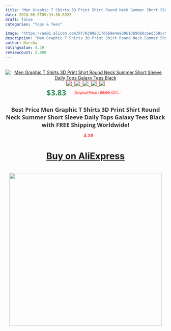 ```yaml
---
title: "Men Graphic T Shirts 3D Print Shirt Round Neck Summer Short Sleeve Daily Tops Galaxy Tees Black"
date: 2020-05-5T09:33:36.892Z
draft: false
categories: "Tops & Tees"

image: "https://ae01.alicdn.com/kf/H3998317d669e4a939613b90b0c6ed358x/Men-Graphic-T-Shirts-3D-Print-Shirt-Round-Neck-Summer-Short-Sleeve-Daily-Tops-Galaxy-Tees.jpg"
description: "Men Graphic T Shirts 3D Print Shirt Round Neck Summer Short Sleeve Daily Tops Galaxy Tees Black"
author: Marsha
ratingvalue: 4.39
reviewcount: 2.000
---
```

<br>
<div style="text-align: center;">
<a href="https://s.click.aliexpress.com/e/_A0t809" target="_blank" rel="nofollow noopener noreferrer"><img alt="Men Graphic T Shirts 3D Print Shirt Round Neck Summer Short Sleeve Daily Tops Galaxy Tees Black" class="magnifier-image" src="https://ae01.alicdn.com/kf/H3998317d669e4a939613b90b0c6ed358x/Men-Graphic-T-Shirts-3D-Print-Shirt-Round-Neck-Summer-Short-Sleeve-Daily-Tops-Galaxy-Tees.jpg_640x640.jpg">
<br>
<img style="border:1px solid salmon" src="https://ae01.alicdn.com/kf/H3998317d669e4a939613b90b0c6ed358x/Men-Graphic-T-Shirts-3D-Print-Shirt-Round-Neck-Summer-Short-Sleeve-Daily-Tops-Galaxy-Tees.jpg_120x120.jpg">&nbsp;&nbsp;<img style="border:1px solid salmon" src="https://ae01.alicdn.com/kf/H6843eac380ac4025b65d39ff19ef5cacK/Men-Graphic-T-Shirts-3D-Print-Shirt-Round-Neck-Summer-Short-Sleeve-Daily-Tops-Galaxy-Tees.jpg_120x120.jpg">&nbsp;&nbsp;<img style="border:1px solid salmon" src="_120x120.jpg">&nbsp;&nbsp;<img style="border:1px solid salmon" src="_120x120.jpg">&nbsp;&nbsp;<img style="border:1px solid salmon" src="_120x120.jpg"></a></div><br0>
<div style="text-align: center;"><span style="background-color: white; border: 0px; box-sizing: border-box; color: seagreen; display: inline-block; font-family: &quot;open sans&quot; , &quot;arial&quot; , &quot;helvetica&quot; , sans-serif , &quot;heiti&quot;; font-size: 24px; font-stretch: inherit; font-weight: 700; line-height: inherit; margin: 0px 10px 0px 0px; padding: 0px; vertical-align: middle;">$3.83 </span>
<span style="background: rgb(255 , 241 , 241); border-radius: 3px; border: 0px; box-sizing: border-box; color: #ff4747; display: inline-block; font-family: inherit; font-size: 12px; font-stretch: inherit; font-style: inherit; font-variant: inherit; font-weight: 600; line-height: inherit; margin: 0px; padding: 2px 5px; transform: scale(0.9); vertical-align: middle;">Original Price : <b style="text-decoration: line-through;">$6.60 </b> 42%&nbsp;&nbsp;</span></div>
<h1 style="color: #333333; display: inline-block; font-family: &quot;open sans&quot; , &quot;arial&quot; , &quot;helvetica&quot; , sans-serif , &quot;heiti&quot;; font-size: 18px; font-stretch: inherit; font-weight: 700; text-align: center;">Best Price Men Graphic T Shirts 3D Print Shirt Round Neck Summer Short Sleeve Daily Tops Galaxy Tees Black with FREE Shipping Worldwide!</h1>
<div style="color: #ff4747; text-align: center;">
<img src="https://4.bp.blogspot.com/-M0ZcTcb-5uY/XleCXlxnR4I/AAAAAAAAAEc/OrjgMkXV1oMQFaCRZj5HQwOCBcu3w1FegCPcBGAYYCw/s1600/star.png" style="height: 15px;">&nbsp;<b>4.39</b></div>
<div class="button_cont" align="center"><a class="buynow_a" href="https://s.click.aliexpress.com/e/_A0t809" target="_blank" rel="nofollow noopener noreferrer"><H1>Buy on AliExpress</H1></a></div><br>
<div class="separator" style="clear: both; text-align: center;">
<img src="https://lh3.googleusercontent.com/-pTy5HemUv9M/XlePHvY0dAI/AAAAAAAAAE4/0nX5iRUoIWY8eMW9Dpxeirr157OZliDIgCLcBGAsYHQ/s1600/badge.gif" width="480">
</div>
